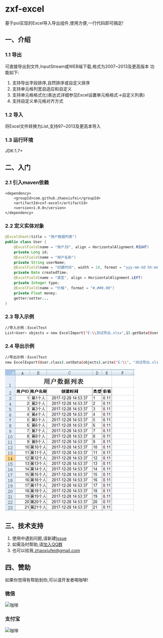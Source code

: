 # zxf-excel
基于poi实现的Excel导入导出组件,使用方便,一行代码即可搞定!

## 一、介绍
### 1.1 导出
 可直接导出到文件,InputStream或WEB端下载,格式为2007~2013及更高版本
 功能如下:
 1. 支持导出字段排序,自然排序或自定义排序
 2. 支持单元格列宽自适应和自定义
 3. 支持单元格格式化(表达式详细参见Excel设置单元格格式->自定义列表)
 4. 支持自定义单元格对齐方式
### 1.2 导入
 将Excel文件转换为List<E>,支持97~2013及更高本导入
 
### 1.3 运行环境
 JDK:1.7+
 
## 二、入门

### 2.1 引入maven依赖

```
<dependency>
    <groupId>com.github.zhaoxiufei</groupId>
    <artifactId>zxf-excel</artifactId>
    <version>1.0.0</version>
</dependency>
```

### 2.2 定义实体对象
```java
@ExcelSheet(title = "用户数据列表")
public class User {
    @ExcelField(name = "用户ID", align = HorizontalAlignment.RIGHT)
    private Long id;
    @ExcelField(name = "用户名称")
    private String userName;
    @ExcelField(name = "创建时间", width = 18, format = "yyy-mm-dd hh:mm:ss")
    private Date createdTime;
    @ExcelField(name = "类型", align = HorizontalAlignment.LEFT)
    private Integer type;
    @ExcelField(name = "价格", format = "#,##0.00")
    private Float money;
    getter/setter...
}
```

### 2.3 导入示例

```bash
//导入示例：ExcelTest
List<User> objects = new ExcelImport("E:\\测试导出.xlsx",1).getData(User.class);
```

### 2.4 导出示例

```bash
//导出示例：ExcelTest
new ExcelExport(User.class).setData(objects).write("E:\\", "测试导出.xlsx");
```
![导出Demo](https://github.com/zhaoxiufei/zxf-excel/blob/master/images/test.png)
 
## 三、技术支持
 1. 使用中遇到问题,请新建[Issue](https://github.com/zhaoxiufei/zxf-excel/issues/)
 2. 如需及时帮助,请[加入QQ群](https://shang.qq.com/wpa/qunwpa?idkey=487f8cff0d1f4bce4e44c6a7626dc807cc9a1508889469778678fcd999ebf6d2)
 3. 也可以给我,zhaoxiufei@gmail.com
 
## 四、赞助
 如果你觉得有帮助到你,可以请开发者喝咖啡!<br/>
 
### 微信

![咖啡](https://github.com/zhaoxiufei/zxf-excel/blob/master/images/wx.png)
 
### 支付宝

![咖啡](https://github.com/zhaoxiufei/zxf-excel/blob/master/images/alipay.png)
